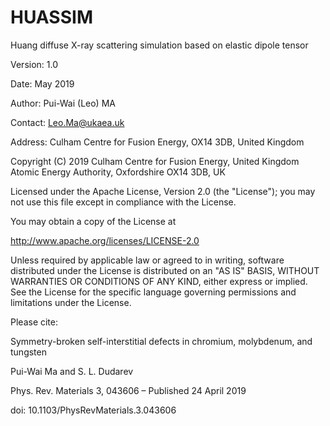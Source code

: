 # HUASSIM

Huang diffuse X-ray scattering simulation based on elastic dipole tensor

Version: 1.0

Date:    May 2019

Author:  Pui-Wai (Leo) MA

Contact: Leo.Ma@ukaea.uk

Address: Culham Centre for Fusion Energy, OX14 3DB, United Kingdom

Copyright (C) 2019 Culham Centre for Fusion Energy, United Kingdom Atomic Energy Authority, Oxfordshire OX14 3DB, UK

Licensed under the Apache License, Version 2.0 (the "License"); you may not use this file except in compliance with the License.

You may obtain a copy of the License at

http://www.apache.org/licenses/LICENSE-2.0

Unless required by applicable law or agreed to in writing, software distributed under the License is distributed on an "AS IS" BASIS, WITHOUT WARRANTIES OR CONDITIONS OF ANY KIND, either express or implied. See the License for the specific language governing permissions and limitations under the License.

Please cite:

Symmetry-broken self-interstitial defects in chromium, molybdenum, and tungsten

Pui-Wai Ma and S. L. Dudarev

Phys. Rev. Materials 3, 043606 – Published 24 April 2019

doi: 10.1103/PhysRevMaterials.3.043606
